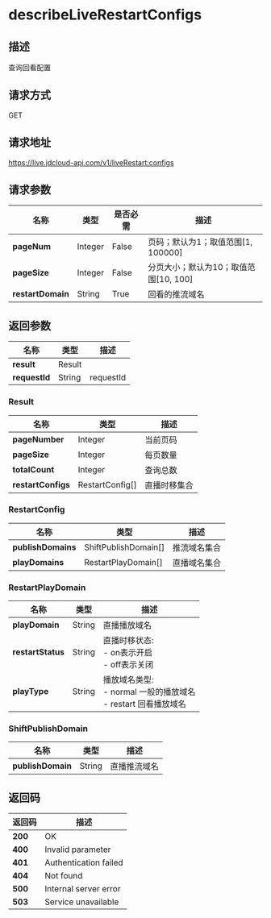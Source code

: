 # describeLiveRestartConfigs


## 描述
查询回看配置

## 请求方式
GET

## 请求地址
https://live.jdcloud-api.com/v1/liveRestart:configs


## 请求参数
|名称|类型|是否必需|描述|
|---|---|---|---|
|**pageNum**|Integer|False|页码；默认为1；取值范围[1, 100000]|
|**pageSize**|Integer|False|分页大小；默认为10；取值范围[10, 100]|
|**restartDomain**|String|True|回看的推流域名|


## 返回参数
|名称|类型|描述|
|---|---|---|
|**result**|Result| |
|**requestId**|String|requestId|

### Result
|名称|类型|描述|
|---|---|---|
|**pageNumber**|Integer|当前页码|
|**pageSize**|Integer|每页数量|
|**totalCount**|Integer|查询总数|
|**restartConfigs**|RestartConfig[]|直播时移集合|
### RestartConfig
|名称|类型|描述|
|---|---|---|
|**publishDomains**|ShiftPublishDomain[]|推流域名集合|
|**playDomains**|RestartPlayDomain[]|直播域名集合|
### RestartPlayDomain
|名称|类型|描述|
|---|---|---|
|**playDomain**|String|直播播放域名|
|**restartStatus**|String|直播时移状态:<br>  - on表示开启<br>  - off表示关闭<br>|
|**playType**|String|播放域名类型:<br>  - normal  一般的播放域名<br>  - restart 回看播放域名|
### ShiftPublishDomain
|名称|类型|描述|
|---|---|---|
|**publishDomain**|String|直播推流域名|

## 返回码
|返回码|描述|
|---|---|
|**200**|OK|
|**400**|Invalid parameter|
|**401**|Authentication failed|
|**404**|Not found|
|**500**|Internal server error|
|**503**|Service unavailable|
